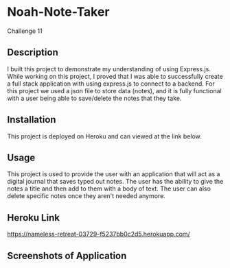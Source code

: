 # Noah-Note-Taker
Challenge 11

## Description
I built this project to demonstrate my understanding of using Express.js. While working on this project, I proved that I was able to successfully create a full stack application with using express.js to connect to a backend. For this project we used a json file to store data (notes), and it is fully functional with a user being able to save/delete the notes that they take.

## Installation
This project is deployed on Heroku and can viewed at the link below.

## Usage
This project is used to provide the user with an application that will act as a digital journal that saves typed out notes. The user has the ability to give the notes a title and then add to them with a body of text. The user can also delete specific notes once they aren't needed anymore.

## Heroku Link
https://nameless-retreat-03729-f5237bb0c2d5.herokuapp.com/

## Screenshots of Application




